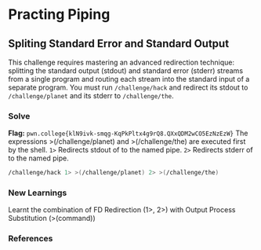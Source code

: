 # Practing Piping

## Spliting Standard Error and Standard Output
This challenge requires mastering an advanced redirection technique: splitting the standard output (stdout) and standard error (stderr) streams from a single program and routing each stream into the standard input of a separate program. 
You must run `/challenge/hack` and redirect its stdout to `/challenge/planet` and its stderr to `/challenge/the`.

### Solve
**Flag:** `pwn.college{klN9ivk-smqg-KqPkPltx4g9rQ8.QXxQDM2wCO5EzNzEzW}`
The expressions >(/challenge/planet) and >(/challenge/the) are executed first by the shell. 
`1>` Redirects stdout of  to the named pipe.
`2>` Redirects stderr of to the named pipe.

```bash
/challenge/hack 1> >(/challenge/planet) 2> >(/challenge/the)
```

### New Learnings
Learnt the combination of FD Redirection (1>, 2>) with Output Process Substitution (>(command))
### References 

